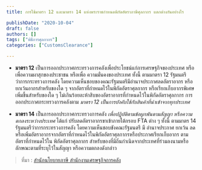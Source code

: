 ```yaml
---
title: การใช้มาตรา 12 และมาตรา 14 แห่งพระราชกำหนดพิกัดอัตราภาษีศุลกากร แตกต่างกันอย่างไร

publishDate: "2020-10-04"
draft: false
authors: []
tags: ["พิธีการศุลกากร"]
categories: ["CustomsClearance"]

---
```


- **มาตรา 12**  เป็นการออกประกาศกระทรวงการคลังเพื่อประโยชน์แก่การเศรษฐกิจของประเทศ หรือเพื่อความผาสุกของประชาชน หรือเพื่อ ความมั่นคงของประเทศ ทั้งนี้ ตามมาตรา 12 รัฐมนตรีว่าการกระทรวงการคลัง โดยความเห็นชอบของคณะรัฐมนตรีมีอำนาจประกาศลดอัตราอากร หรือยกเว้นอากรสำหรับของใด ๆ จากอัตราที่กำหนดไว้ในพิกัดอัตราศุลกากร หรือเรียกเก็บอากรพิเศษเพิ่มขึ้นสำหรับของใด ๆ ไม่เกินร้อยละห้าสิบของอัตราอากรที่กำหนดไว้ในพิกัดอัตราศุลกากร การออกประกาศกระทรวงการคลังตาม *มาตรา 12 เป็นการบังคับใช้กับสินค้าที่นำเข้าจากทุกประเทศ*  

- **มาตรา 14**  เป็นการออกประกาศกระทรวงการคลัง *เพื่อปฏิบัติตามข้อผูกพันตามสัญญา หรือความตกลงระหว่างประเทศ* ได้แก่ ปรับลดอัตราอากรขาเข้าภายใต้กรอบ FTA ต่าง ๆ ทั้งนี้ ตามมาตร 14 รัฐมนตรีว่าการกระทรวงการคลัง โดยความเห็นชอบขังคณะรัฐมนตรี มี อำนาจประกาศ ยกเว้น ลด หรือเพิ่มอัตราอากรจากอัตราที่กำหนดไว้ในพิกัดอัตราศุลกากรหรือประกาศเรียกเก็บอากร ตามอัตราที่กำหนดไว้ใน พิกัดอัตราศุลกากร สำหรับของที่มีถิ่นกำเนิดจากประเทศที่ร่วมลงนามหรือลักษณะตามที่ระบุไว้ในสัญญา หรือความตกลงดังกล่าว


> ที่มา : [สำนักนโยบายภาษี สำนักงานเศรษฐกิจการคลัง](http://www2.fpo.go.th/FPO/index2.php?mod=Content&file=contentview&contentID=CNT0000724&categoryID=CAT0000102) 